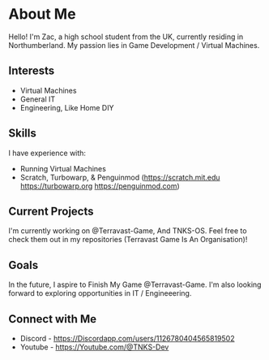 # About Me

Hello! I'm Zac, a high school student from the UK, currently residing in Northumberland. My passion lies in Game Development / Virtual Machines.

## Interests

- Virtual Machines
- General IT
- Engineering, Like Home DIY

## Skills

I have experience with:

- Running Virtual Machines
- Scratch, Turbowarp, & Penguinmod (https://scratch.mit.edu https://turbowarp.org https://penguinmod.com)

## Current Projects

I'm currently working on @Terravast-Game, And TNKS-OS. Feel free to check them out in my repositories (Terravast Game Is An Organisation)!

## Goals

In the future, I aspire to Finish My Game @Terravast-Game. I'm also looking forward to exploring opportunities in IT / Engineeering.

## Connect with Me

- Discord - https://Discordapp.com/users/1126780404565819502
- Youtube - https://Youtube.com/@TNKS-Dev